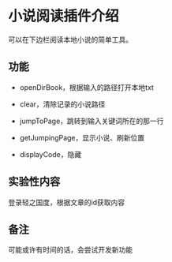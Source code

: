 # 小说阅读插件介绍

可以在下边栏阅读本地小说的简单工具。

## 功能

* openDirBook，根据输入的路径打开本地txt
* clear，清除记录的小说路径

* jumpToPage，跳转到输入关键词所在的那一行
* getJumpingPage，显示小说、刷新位置

* displayCode，隐藏

## 实验性内容

登录轻之国度，根据文章的id获取内容

## 备注

可能或许有时间的话，会尝试开发新功能
